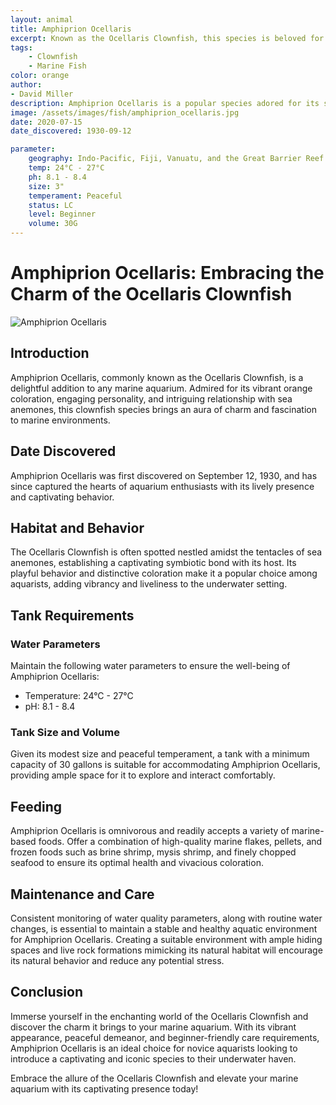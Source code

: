 ```yaml
---
layout: animal
title: Amphiprion Ocellaris
excerpt: Known as the Ocellaris Clownfish, this species is beloved for its vibrant orange coloration and playful behavior. It is often found amidst the tentacles of sea anemones, exhibiting a fascinating symbiotic relationship with its host.
tags:
    - Clownfish
    - Marine Fish
color: orange
author:
- David Miller
description: Amphiprion Ocellaris is a popular species adored for its striking appearance and engaging personality.
image: /assets/images/fish/amphiprion_ocellaris.jpg
date: 2020-07-15
date_discovered: 1930-09-12

parameter:
    geography: Indo-Pacific, Fiji, Vanuatu, and the Great Barrier Reef
    temp: 24°C - 27°C
    ph: 8.1 - 8.4
    size: 3"
    temperament: Peaceful
    status: LC
    level: Beginner
    volume: 30G
---
```


# Amphiprion Ocellaris: Embracing the Charm of the Ocellaris Clownfish

![Amphiprion Ocellaris](amphiprion_ocellaris.jpg)

## Introduction

Amphiprion Ocellaris, commonly known as the Ocellaris Clownfish, is a delightful addition to any marine aquarium. Admired for its vibrant orange coloration, engaging personality, and intriguing relationship with sea anemones, this clownfish species brings an aura of charm and fascination to marine environments.

## Date Discovered

Amphiprion Ocellaris was first discovered on September 12, 1930, and has since captured the hearts of aquarium enthusiasts with its lively presence and captivating behavior.

## Habitat and Behavior

The Ocellaris Clownfish is often spotted nestled amidst the tentacles of sea anemones, establishing a captivating symbiotic bond with its host. Its playful behavior and distinctive coloration make it a popular choice among aquarists, adding vibrancy and liveliness to the underwater setting.

## Tank Requirements

### Water Parameters

Maintain the following water parameters to ensure the well-being of Amphiprion Ocellaris:

- Temperature: 24°C - 27°C
- pH: 8.1 - 8.4

### Tank Size and Volume

Given its modest size and peaceful temperament, a tank with a minimum capacity of 30 gallons is suitable for accommodating Amphiprion Ocellaris, providing ample space for it to explore and interact comfortably.

## Feeding

Amphiprion Ocellaris is omnivorous and readily accepts a variety of marine-based foods. Offer a combination of high-quality marine flakes, pellets, and frozen foods such as brine shrimp, mysis shrimp, and finely chopped seafood to ensure its optimal health and vivacious coloration.

## Maintenance and Care

Consistent monitoring of water quality parameters, along with routine water changes, is essential to maintain a stable and healthy aquatic environment for Amphiprion Ocellaris. Creating a suitable environment with ample hiding spaces and live rock formations mimicking its natural habitat will encourage its natural behavior and reduce any potential stress.

## Conclusion

Immerse yourself in the enchanting world of the Ocellaris Clownfish and discover the charm it brings to your marine aquarium. With its vibrant appearance, peaceful demeanor, and beginner-friendly care requirements, Amphiprion Ocellaris is an ideal choice for novice aquarists looking to introduce a captivating and iconic species to their underwater haven.

Embrace the allure of the Ocellaris Clownfish and elevate your marine aquarium with its captivating presence today!
